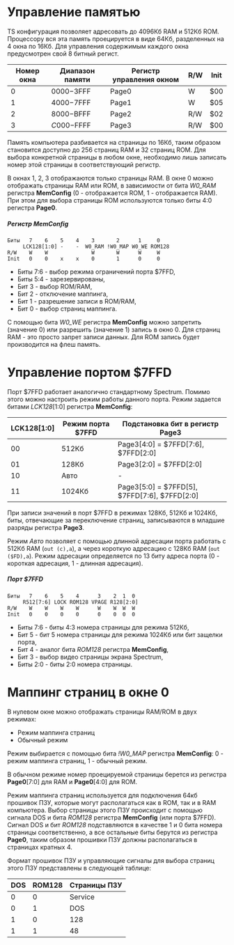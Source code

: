 # Управление памятью

TS конфигурация позволяет адресовать до 4096Кб RAM и 512Кб ROM. Процессору вся эта память проецируется в виде 64Кб, разделенных на 4 окна по 16Кб. Для управления содержимым каждого окна предусмотрен свой 8 битный регист.

Номер окна|Диапазон памяти|Регистр управления окном|R/W|Init
----------|---------------|------------------------|---|----
0         |$0000-$3FFF    |Page0                   | W |$00
1         |$4000-$7FFF    |Page1                   | W |$05
2         |$8000-$BFFF    |Page2                   |R/W|$02
3         |$C000-$FFFF    |Page3                   |R/W|$00

Память компьютера разбивается на страницы по 16Кб, таким образом становится доступно до 256 страниц RAM и 32 страниц ROM. Для выбора конкретной страницы в любом окне, необходимо лишь записать номер этой страницы в соответствующий регистр.

В окнах 1, 2, 3 отображаются только страницы RAM. В окне 0 можно отображать страницы RAM или ROM, в зависимости от бита *W0_RAM* регистра **MemConfig** (0 - отображается ROM, 1 - отображается RAM). При этом для выбора страницы ROM используются только биты 4:0 регистра **Page0**.

##### Регистр MemConfig
	Биты   7    6    5    4    3       2      1     0
	     LCK128[1:0] -    -  W0_RAM !W0_MAP W0_WE ROM128
	R/W    W    W              W       W      W     W
	Init   0    0    x    x    0       1      0     0

* Биты 7:6 - выбор режима ограничений порта $7FFD,
* Биты 5:4 - зарезервированы,
* Бит 3 - выбор ROM/RAM,
* Бит 2 - отключение маппинга,
* Бит 1 - разрешение записи в ROM/RAM,
* Бит 0 - выбор страниц маппинга.

С помощью бита *W0_WE* регистра **MemConfig** можно запретить (значение 0) или разрешить (значение 1) запись в окно 0. Для страниц RAM - это просто запрет записи данных. Для ROM запись будет производится на флеш память.

# Управление портом $7FFD <a name="7ffd"></a>

Порт $7FFD работает аналогично стандартному Spectrum. Помимо этого можно настроить режим работы данного порта. Режим задается битами *LCK128*[1:0] регистра **MemConfig**:

LCK128[1:0]|Режим порта $7FFD| Подстановка бит в регистр Page3
-----------|-----------------|--------------------------------------
00         | 512Кб           | Page3[4:0] = $7FFD[7:6], $7FFD[2:0]
01         | 128Кб           | Page3[2:0] = $7FFD[2:0]
10         | Авто            | -
11         | 1024Кб          | Page3[5:0] = $7FFD[5], $7FFD[7:6], $7FFD[2:0]

При записи значений в порт $7FFD в режимах 128Кб, 512Кб и 1024Кб, биты, отвечающие за переключение страниц, записываются в младшие разряды регистра **Page3**.

Режим *Авто* позволяет с помощью длинной адресации порта работать с 512Кб RAM (`out (c),a`), а через короткую адресацию с 128Кб RAM (`out ($FD),a`). Режим адресации определяется по 13 биту адреса порта (0 - короткая адресация, 1 - длинная адресация).

##### Порт $7FFD

	Биты   7    6    5    4      3    2  1  0
	     R512[7:6] LOCK ROM128 VPAGE R128[2:0]
	R/W    W    W    W    W      W    W  W  W
	Init   0    0    0    0      0    0  0  0
* Биты 7:6 - биты 4:3 номера страницы для режима 512Кб,
* Бит 5 - бит 5 номера страницы для режима 1024Кб или бит защелки порта,
* Бит 4 - аналог бита *ROM128* регистра **MemConfig**,
* Бит 3 - выбор видео страницы экрана Spectrum,
* Биты 2:0 - биты 2:0 номера страницы.

# Маппинг страниц в окне 0 <a name="mapping"></a>

В нулевом окне можно отображать страницы RAM/ROM в двух режимах:

* Режим маппинга страниц
* Обычный режим

Режим выбирается с помощью бита *!W0_MAP* регистра **MemConfig**: 0 - режим маппинга страниц, 1 - обычный режим. 

В обычном режиме номер проецируемой страницы берется из регистра **Page0**[7:0] для RAM и **Page0**[4:0] для ROM.

Режим маппинга страниц используется для подключения 64кб прошивок ПЗУ, которые могут располагаться как в ROM, так и в RAM компьютера. Выбор страницы этого ПЗУ происходит с помощью сигнала DOS и бита *ROM128* регистра **MemConfig** (или порта $7FFD). Сигнал DOS и бит *ROM128* подставляются в качестве 1 и 0 бита номера страницы соответственно, а все остальные биты берутся из регистра **Page0**, таким образом прошивки ПЗУ должны располагаться в страницах кратных 4.

Формат прошивок ПЗУ и управляющие сигналы для выбора страниц этого ПЗУ представлены в следующей таблице:

DOS|ROM128|Страницы ПЗУ
---|------|------------
0  | 0    |Service
0  | 1    |DOS
1  | 0    |128
1  | 1    |48
